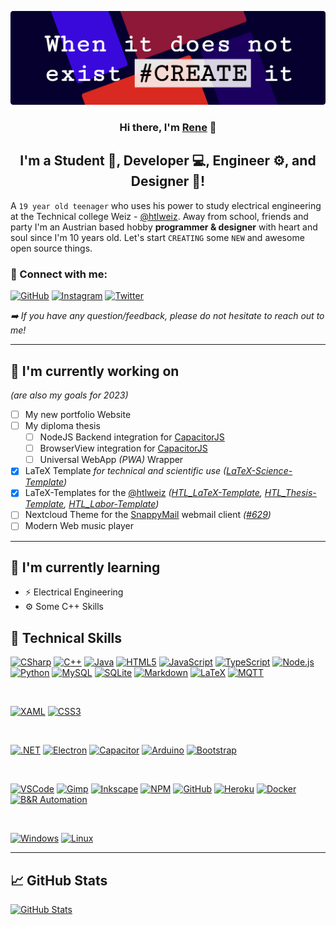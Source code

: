 <p align="center">
  <a href="https://hampoelz.net/">
    <img src="https://github.com/hampoelz/Branding/raw/master/rendered/banner/banner-small-rounded.png" alt="When it does not exist #CREATE it!">
  </a>
</p>

<h3 align="center">
Hi there, I'm <a href="https://hampoelz.net/" target="_blank" rel="noreferrer">Rene</a> 👋
</h3>

<h2 align="center">
I'm a Student 🎒, Developer 💻, Engineer ⚙️, and Designer 🎨!
</h2> 

A `19 year old teenager` who uses his power to study electrical engineering at the Technical college Weiz - [@htlweiz](https://github.com/htlweiz). Away from school, friends and party I'm an Austrian based hobby **programmer & designer** with heart and soul since I'm 10 years old. Let's start `CREATING` some `NEW` and awesome open source things.

### 🤝 Connect with me:
[![GitHub](https://img.shields.io/badge/GitHub-100000?style=for-the-badge&logo=github&logoColor=white)](https://github.com/hampoelz)
[![Instagram](https://img.shields.io/badge/Instagram-E4405F?style=for-the-badge&logo=instagram&logoColor=white)](https://www.instagram.com/rene_hampi/)
[![Twitter](https://img.shields.io/badge/Twitter-1DA1F2?style=for-the-badge&logo=twitter&logoColor=white)](https://twitter.com/rene_hampi/)
</br>

_➡️ If you have any question/feedback, please do not hesitate to reach out to me!_

---

## 🔭 I'm currently working on
_(are also my goals for 2023)_

- [ ] My new portfolio Website
- [ ] My diploma thesis
  - [ ] NodeJS Backend integration for [CapacitorJS](https://capacitorjs.com/)
  - [ ] BrowserView integration for [CapacitorJS](https://capacitorjs.com/)
  - [ ] Universal WebApp _(PWA)_ Wrapper
- [x] LaTeX Template _for technical and scientific use_ _([LaTeX-Science-Template](https://github.com/hampoelz/LaTeX-Science-Template/wiki))_
- [x] LaTeX-Templates for the [@htlweiz](https://github.com/htlweiz) _([HTL_LaTeX-Template](https://github.com/hampoelz/HTL_LaTeX-Template/wiki), [HTL_Thesis-Template](https://github.com/hampoelz/HTL_Thesis-Template/wiki), [HTL_Labor-Template](https://github.com/hampoelz/HTL_Labor-Template/wiki))_
- [ ] Nextcloud Theme for the [SnappyMail](https://github.com/the-djmaze/snappymail) webmail client _([#629](https://github.com/the-djmaze/snappymail/pull/629))_
- [ ] Modern Web music player

---

## 🌱 I'm currently learning

- ⚡ Electrical Engineering
- ⚙️ Some C++ Skills

## 💼 Technical Skills

[![CSharp](https://img.shields.io/badge/Code-CSharp-informational?style=flat&logo=CSharp&color=239120)](https://en.wikipedia.org/wiki/C_Sharp_(programming_language))
[![C++](https://img.shields.io/badge/Code-C++-informational?style=flat&logo=C++&color=00599C)](https://en.wikipedia.org/wiki/C++)
[![Java](https://img.shields.io/badge/Code-Java-informational?style=flat&logo=Java&color=007396)](https://en.wikipedia.org/wiki/Java_(programming_language))
[![HTML5](https://img.shields.io/badge/Code-HTML5-informational?style=flat&logo=HTML5&color=E34F26)](https://en.wikipedia.org/wiki/HTML5)
[![JavaScript](https://img.shields.io/badge/Code-JavaScript-informational?style=flat&logo=JavaScript&color=F7DF1E)](https://en.wikipedia.org/wiki/JavaScript)
[![TypeScript](https://img.shields.io/badge/Code-TypeScript-informational?style=flat&logo=TypeScript&color=3178C6)](https://en.wikipedia.org/wiki/TypeScript)
[![Node.js](https://img.shields.io/badge/Code-Node.js-informational?style=flat&logo=Node.js&color=339933)](https://en.wikipedia.org/wiki/Node.js)
[![Python](https://img.shields.io/badge/Code-Python-informational?style=flat&logo=Python&color=3776AB)](https://en.wikipedia.org/wiki/Python_(programming_language))
[![MySQL](https://img.shields.io/badge/Code-MySQL-informational?style=flat&logo=MySQL&color=4479A1)](https://en.wikipedia.org/wiki/MySQL)
[![SQLite](https://img.shields.io/badge/Code-SQLite-informational?style=flat&logo=SQLite&color=003B57)](https://en.wikipedia.org/wiki/SQLite)
[![Markdown](https://img.shields.io/badge/Code-Markdown-informational?style=flat&logo=Markdown&color=000000)](https://en.wikipedia.org/wiki/Markdown)
[![LaTeX](https://img.shields.io/badge/Code-LaTeX-informational?style=flat&logo=LaTeX&color=008080)](https://en.wikipedia.org/wiki/LaTeX)
[![MQTT](https://img.shields.io/badge/Code-MQTT-informational?style=flat&logo=MQTT&color=660066)](https://en.wikipedia.org/wiki/MQTT)

</br>

[![XAML](https://img.shields.io/badge/Style-XAML-informational?style=flat&logo=XAML&color=0C54C2)](https://de.wikipedia.org/wiki/Extensible_Application_Markup_Language)
[![CSS3](https://img.shields.io/badge/Style-CSS3-informational?style=flat&logo=CSS3&color=1572B6)](https://de.wikipedia.org/wiki/Cascading_Style_Sheets)

</br>

[![.NET](https://img.shields.io/badge/Framework-.NET-informational?style=flat&logo=.NET&color=512BD4)](https://dotnet.microsoft.com/en-us/)
[![Electron](https://img.shields.io/badge/Framework-Electron-informational?style=flat&logo=Electron&color=47848F)](https://www.electronjs.org/)
[![Capacitor](https://img.shields.io/badge/Framework-Capacitor-informational?style=flat&logo=Capacitor&color=119EFF)](https://capacitorjs.com/)
[![Arduino](https://img.shields.io/badge/Framework-Arduino-informational?style=flat&logo=Arduino&color=00979D)](https://www.arduino.cc/)
[![Bootstrap](https://img.shields.io/badge/Framework-Bootstrap-informational?style=flat&logo=Bootstrap&color=7952B3)](https://getbootstrap.com/)

</br>

[![VSCode](https://img.shields.io/badge/Tools-VSCode-informational?style=flat&logo=VisualStudioCode&color=007ACC)](https://code.visualstudio.com/)
[![Gimp](https://img.shields.io/badge/Tools-Gimp-informational?style=flat&logo=GIMP&color=5C5543)](https://www.gimp.org/)
[![Inkscape](https://img.shields.io/badge/Tools-Inkscape-informational?style=flat&logo=Inkscape&color=000000)](https://inkscape.org/)
[![NPM](https://img.shields.io/badge/Tools-NPM-informational?style=flat&logo=NPM&color=CB3837)](https://www.npmjs.com/)
[![GitHub](https://img.shields.io/badge/Tools-GitHub-informational?style=flat&logo=GitHub&color=181717)](https://github.com/)
[![Heroku](https://img.shields.io/badge/Tools-Heroku-informational?style=flat&logo=Heroku&color=430098)](https://www.heroku.com/)
[![Docker](https://img.shields.io/badge/Tools-Docker-informational?style=flat&logo=Docker&color=2496ED)](https://www.docker.com/)
[![B&R Automation](https://img.shields.io/badge/Tools-AutomationStudio-informational?style=flat&logo=BandRAutomation&color=FF8800)]()

</br>

[![Windows](https://img.shields.io/badge/System-Windows-informational?style=flat&logo=Windows&color=0078D6)]()
[![Linux](https://img.shields.io/badge/System-Linux-informational?style=flat&logo=Linux&color=FCC624)]()

---

## 📈 GitHub Stats 

[![GitHub Stats](https://github-readme-stats.vercel.app/api?username=hampoelz&show_icons=true)](https://github.com/hampoelz)
